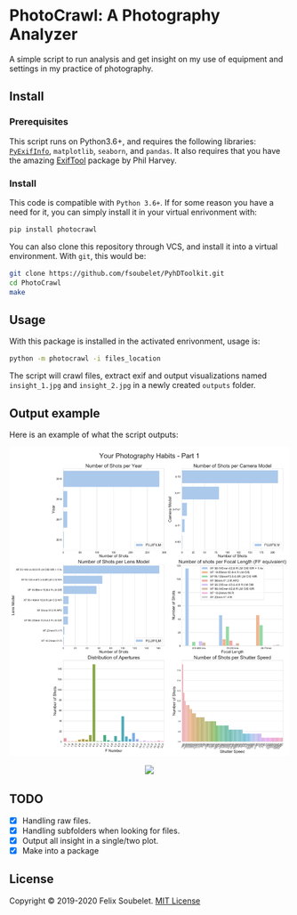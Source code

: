 # PhotoCrawl: A Photography Analyzer

A simple script to run analysis and get insight on my use of equipment and settings in my practice of photography.

## Install

### Prerequisites

This script runs on Python3.6+, and requires the following libraries: [`PyExifInfo`][pyexifinfo], `matplotlib`, `seaborn`,  and `pandas`.
It also requires that you have the amazing [ExifTool][exiftool] package by Phil Harvey.

### Install

This code is compatible with `Python 3.6+`.
If for some reason you have a need for it, you can simply install it in your virtual enrivonment with:
```bash
pip install photocrawl
```

You can also clone this repository through VCS, and install it into a virtual environment.
With `git`, this would be:
```bash
git clone https://github.com/fsoubelet/PyhDToolkit.git
cd PhotoCrawl
make
```

## Usage

With this package is installed in the activated enrivonment, usage is:
````bash
python -m photocrawl -i files_location
````

The script will crawl files, extract exif and output visualizations named `insight_1.jpg` and `insight_2.jpg` in a newly created `outputs` folder.

## Output example

Here is an example of what the script outputs:

<p align="center">
  <img src="https://github.com/fsoubelet/PhotoCrawl/blob/master/example_outputs/insight_1.jpg"/>
</p>

<p align="center">
  <img src="https://github.com/fsoubelet/PhotoCrawl/blob/master/example_outputs/insight_2.jpg"/>
</p>

## TODO

- [x] Handling raw files.
- [x] Handling subfolders when looking for files.
- [x] Output all insight in a single/two plot.
- [x] Make into a package

## License

Copyright &copy; 2019-2020 Felix Soubelet. [MIT License][license]

[exiftool]: https://www.sno.phy.queensu.ca/~phil/exiftool/
[license]: https://github.com/fsoubelet/PhotoCrawl/blob/master/LICENSE 
[pyexifinfo]: https://github.com/guinslym/pyexifinfo